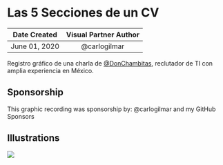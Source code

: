# Las 5 Secciones de un CV

| Date Created | Visual Partner Author |
| :----------: |:---------------------:|
|June 01, 2020 | @carlogilmar |

Registro gráfico de una charla de [@DonChambitas](https://twitter.com/DonChambitas), reclutador de TI con amplia experiencia en México.

## Sponsorship

This graphic recording was sponsorship by: @carlogilmar and my GitHub Sponsors

## Illustrations

![](https://res.cloudinary.com/carlogilmar/image/upload/v1591081945/open_visual_partner/Don%20Chambitas/Ilustracio%CC%81n_sin_ti%CC%81tulo_48_tubvaz.png)
